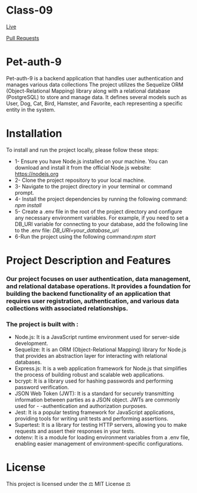# Class-09
[Live](https://class-9-project.onrender.com/)

[Pull Requests](https://github.com/BasharIrani23/Pet-auth-9/pulls)

# Pet-auth-9
Pet-auth-9 is a backend application that handles user authentication and manages various data collections The project utilizes the Sequelize ORM (Object-Relational Mapping) library along with a relational database (PostgreSQL) to store and manage data. It defines several models such as User, Dog, Cat, Bird, Hamster, and Favorite, each representing a specific entity in the system. 


# Installation 
To install and run the project locally, please follow these steps:
- 1- Ensure you have Node.js installed on your machine. You can download and install it from the official Node.js website: https://nodejs.org
- 2- Clone the project repository to your local machine.
- 3- Navigate to the project directory in your terminal or command prompt.
- 4- Install the project dependencies by running the following command: *npm install* 
- 5- Create a .env file in the root of the project directory and configure any necessary environment variables. For example, if you need to set a DB_URI variable for connecting to your database, add the following line to the .env file: *DB_URI=your_database_uri*
- 6-Run the project using the following command:*npm start*


# Project Description and Features
### Our project focuses on user authentication, data management, and relational database operations. It provides a foundation for building the backend functionality of an application that requires user registration, authentication, and various data collections with associated relationships.
### The project is built with :
- Node.js: It is a JavaScript runtime environment used for server-side development.
- Sequelize: It is an ORM (Object-Relational Mapping) library for Node.js that provides an abstraction layer for interacting with relational databases.
- Express.js: It is a web application framework for Node.js that simplifies the process of building robust and scalable web applications.
- bcrypt: It is a library used for hashing passwords and performing password verification.
- JSON Web Token (JWT): It is a standard for securely transmitting information between parties as a JSON object. JWTs are commonly used for - -authentication and authorization purposes.
- Jest: It is a popular testing framework for JavaScript applications, providing tools for writing unit tests and performing assertions.
- Supertest: It is a library for testing HTTP servers, allowing you to make requests and assert their responses in your tests.
- dotenv: It is a module for loading environment variables from a .env file, enabling easier management of environment-specific configurations.

 # License
 This project is licensed under the ⚖️ MIT License ⚖️



